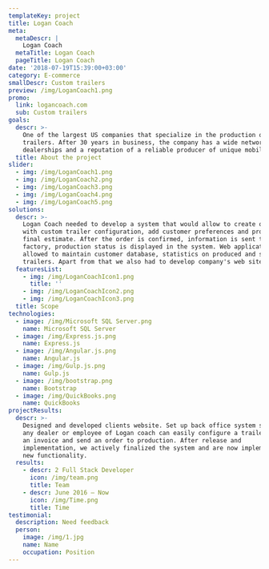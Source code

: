 ```yaml
---
templateKey: project
title: Logan Coach
meta:
  metaDescr: |
    Logan Coach
  metaTitle: Logan Coach
  pageTitle: Logan Coach
date: '2018-07-19T15:39:00+03:00'
category: E-commerce
smallDescr: Custom trailers
preview: /img/LoganCoach1.png
promo:
  link: logancoach.com
  sub: Custom trailers
goals:
  descr: >-
    One of the largest US companies that specialize in the production of custom
    trailers. After 30 years in business, the company has a wide network of
    dealerships and a reputation of a reliable producer of unique mobile homes.
  title: About the project
slider:
  - img: /img/LoganCoach1.png
  - img: /img/LoganCoach2.png
  - img: /img/LoganCoach3.png
  - img: /img/LoganCoach4.png
  - img: /img/LoganCoach5.png
solutions:
  descr: >-
    Logan Coach needed to develop a system that would allow to create orders
    with custom trailer configuration, add customer preferences and provide
    final estimate. After the order is confirmed, information is sent to the
    factory, production status is displayed in the system. Web application also
    allowed to maintain customer database, statistics on produced and sold
    trailers. Apart from that we also had to develop company's web site.
  featuresList:
    - img: /img/LoganCoachIcon1.png
      title: ''
    - img: /img/LoganCoachIcon2.png
    - img: /img/LoganCoachIcon3.png
  title: Scope
technologies:
  - image: /img/Microsoft SQL Server.png
    name: Microsoft SQL Server
  - image: /img/Express.js.png
    name: Express.js
  - image: /img/Angular.js.png
    name: Angular.js
  - image: /img/Gulp.js.png
    name: Gulp.js
  - image: /img/bootstrap.png
    name: Bootstrap
  - image: /img/QuickBooks.png
    name: QuickBooks
projectResults:
  descr: >-
    Designed and developed clients website. Set up back office system so that
    any dealer or employee of Logan coach can easily configure a trailer, issue
    an invoice and send an order to production. After release and
    implementation, we actively finalized the system and are now implementing
    new functionality.
  results:
    - descr: 2 Full Stack Developer
      icon: /img/team.png
      title: Team
    - descr: June 2016 — Now
      icon: /img/Time.png
      title: Time
testimonial:
  description: Need feedback
  person:
    image: /img/1.jpg
    name: Name
    occupation: Position
---
```


